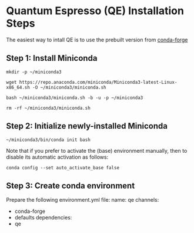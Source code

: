 # Quantum Espresso (QE) Installation Steps
The easiest way to intall QE is to use the prebuilt version from [conda-forge](https://anaconda.org/conda-forge/qe)

## Step 1: Install Miniconda
```shell
mkdir -p ~/miniconda3
```
```shell
wget https://repo.anaconda.com/miniconda/Miniconda3-latest-Linux-x86_64.sh -O ~/miniconda3/miniconda.sh
```
```shell
bash ~/miniconda3/miniconda.sh -b -u -p ~/miniconda3
```
```shell
rm -rf ~/miniconda3/miniconda.sh
```

## Step 2: Initialize newly-installed Miniconda
```shell
~/miniconda3/bin/conda init bash
```

Note that if you prefer to activate the (base) environment manually, then to disable its automatic activation as follows:
```shell
conda config --set auto_activate_base false
```

## Step 3: Create conda environment
Prepare the following environment.yml file:
name: qe
channels:
  - conda-forge
  - defaults
dependencies:
  - qe

